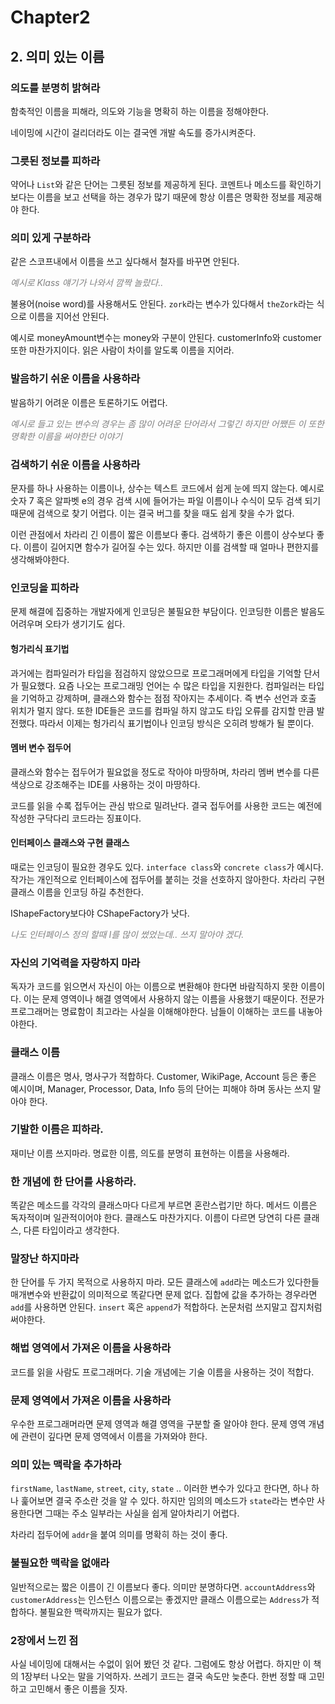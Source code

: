 # Chapter2

## 2. 의미 있는 이름

### 의도를 분명히 밝혀라

함축적인 이름을 피해라, 의도와 기능을 명확히 하는 이름을 정해야한다.

네이밍에 시간이 걸리더라도 이는 결국엔 개발 속도를 증가시켜준다.

### 그릇된 정보를 피하라

약어나 `List`와 같은 단어는 그릇된 정보를 제공하게 된다. 코멘트나 메소드를 확인하기보다는 이름을 보고 선택을 하는 경우가 많기 때문에 항상 이름은 명확한 정보를 제공해야 한다.

### 의미 있게 구분하라

같은 스코프내에서 이름을 쓰고 싶다해서 철자를 바꾸면 안된다.

_<span style="color: gray">예시로 Klass 얘기가 나와서 깜짝 놀랐다..</span>_

불용어(noise word)를 사용해서도 안된다. `zork`라는 변수가 있다해서 `theZork`라는 식으로 이름을 지어선 안된다.

예시로 moneyAmount변수는 money와 구분이 안된다. customerInfo와 customer 또한 마찬가지이다. 읽은 사람이 차이를 알도록 이름을 지어라.

### 발음하기 쉬운 이름을 사용하라

발음하기 어려운 이름은 토론하기도 어렵다.

_<span style="color: gray">예시로 들고 있는 변수의 경우는 좀 많이 어려운 단어라서 그렇긴 하지만 어쨌든 이 또한 명확한 이름을 써야한단 이야기</span>_

### 검색하기 쉬운 이름을 사용하라

문자를 하나 사용하는 이름이나, 상수는 텍스트 코드에서 쉽게 눈에 띄지 않는다.
예시로 숫자 7 혹은 알파벳 e의 경우 검색 시에 들어가는 파일 이름이나 수식이 모두 검색 되기 때문에 검색으로 찾기 어렵다. 이는 결국 버그를 찾을 때도 쉽게 찾을 수가 없다.

이런 관점에서 차라리 긴 이름이 짧은 이름보다 좋다. 검색하기 좋은 이름이 상수보다 좋다. 이름이 길어지면 함수가 길어질 수는 있다. 하지만 이를 검색할 때 얼마나 편한지를 생각해봐야한다.

### 인코딩을 피하라

문제 해결에 집중하는 개발자에게 인코딩은 불필요한 부담이다. 인코딩한 이름은 발음도 어려우며 오타가 생기기도 쉽다.

#### 헝가리식 표기법

과거에는 컴파일러가 타입을 점검하지 않았으므로 프로그래머에게 타입을 기억할 단서가 필요했다. 요즘 나오는 프로그래밍 언어는 수 많은 타입을 지원한다. 컴파일러는 타입을 기억하고 강제하며, 클래스와 함수는 점점 작아지는 추세이다.
즉 변수 선언과 호출 위치가 멀지 않다. 또한 IDE들은 코드를 컴파일 하지 않고도 타입 오류를 감지할 만큼 발전했다. 따라서 이제는 헝가리식 표기법이나 인코딩 방식은 오히려 방해가 될 뿐이다.

#### 멤버 변수 접두어

클래스와 함수는 접두어가 필요없을 정도로 작아야 마땅하며, 차라리 멤버 변수를 다른 색상으로 강조해주는 IDE를 사용하는 것이 마땅하다.

코드를 읽을 수록 접두어는 관심 밖으로 밀려난다. 결국 접두어를 사용한 코드는 예전에 작성한 구닥다리 코드라는 징표이다.

#### 인터페이스 클래스와 구현 클래스

때로는 인코딩이 필요한 경우도 있다. `interface class`와 `concrete class`가 예시다. 작가는 개인적으로 인터페이스에 접두어를 붙히는 것을 선호하지 않아한다. 차라리 구현 클래스 이름을 인코딩 하길 추천한다.

IShapeFactory보다야 CShapeFactory가 낫다.

_<span style="color: gray">나도 인터페이스 정의 할때 I를 많이 썼었는데.. 쓰지 말아야 겠다.</span>_

### 자신의 기억력을 자랑하지 마라

독자가 코드를 읽으면서 자신이 아는 이름으로 변환해야 한다면 바람직하지 못한 이름이다. 이는 문제 영역이나 해결 영역에서 사용하지 않는 이름을 사용했기 때문이다. 전문가 프로그래머는 명료함이 최고라는 사실을 이해해야한다. 남들이 이해하는 코드를 내놓아야한다.

### 클래스 이름

클래스 이름은 명사, 명사구가 적합하다. Customer, WikiPage, Account 등은 좋은 예시이며, Manager, Processor, Data, Info 등의 단어는 피해야 하며 동사는 쓰지 말아야 한다.

### 기발한 이름은 피하라.

재미난 이름 쓰지마라. 명료한 이름, 의도를 분명히 표현하는 이름을 사용해라.

### 한 개념에 한 단어를 사용하라.

똑같은 메소드를 각각의 클래스마다 다르게 부르면 혼란스럽기만 하다. 메서드 이름은 독자적이며 일관적이어야 한다. 클래스도 마찬가지다. 이름이 다르면 당연히 다른 클래스, 다른 타입이라고 생각한다.

### 말장난 하지마라

한 단어를 두 가지 목적으로 사용하지 마라. 모든 클래스에 `add`라는 메소드가 있다한들 매개변수와 반환값이 의미적으로 똑같다면 문제 없다. 집합에 값을 추가하는 경우라면 `add`를 사용하면 안된다. `insert` 혹은 `append`가 적합하다. 논문처럼 쓰지말고 잡지처럼 써야한다.

### 해법 영역에서 가져온 이름을 사용하라

코드를 읽을 사람도 프로그래머다. 기술 개념에는 기술 이름을 사용하는 것이 적합다.

### 문제 영역에서 가져온 이름을 사용하라

우수한 프로그래머라면 문제 영역과 해결 영역을 구분할 줄 알아야 한다. 문제 영역 개념에 관련이 깊다면 문제 영역에서 이름을 가져와야 한다.

### 의미 있는 맥락을 추가하라

`firstName`, `lastName`, `street`, `city`, `state` .. 이러한 변수가 있다고 한다면, 하나 하나 훑어보면 결국 주소란 것을 알 수 있다. 하지만 임의의 메소드가 `state`라는 변수만 사용한다면 그때는 주소 일부라는 사실을 쉽게 알아차리기 어렵다.

차라리 접두어에 `addr`을 붙여 의미를 명확히 하는 것이 좋다.

### 불필요한 맥락을 없애라

일반적으로는 짧은 이름이 긴 이름보다 좋다. 의미만 분명하다면.
`accountAddress`와 `customerAddress`는 인스턴스 이름으로는 좋겠지만 클래스 이름으로는 `Address`가 적합하다. 불필요한 맥락까지는 필요가 없다.

### 2장에서 느낀 점

사실 네이밍에 대해서는 수없이 읽어 봤던 것 같다. 그럼에도 항상 어렵다.
하지만 이 책의 1장부터 나오는 말을 기억하자. 쓰레기 코드는 결국 속도만 늦춘다. 한번 정할 때 고민하고 고민해서 좋은 이름을 짓자.
